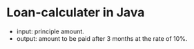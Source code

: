 # Loan-calculater in Java


- input: principle amount.
- output: amount to be paid after 3 months at the rate of 10%.
